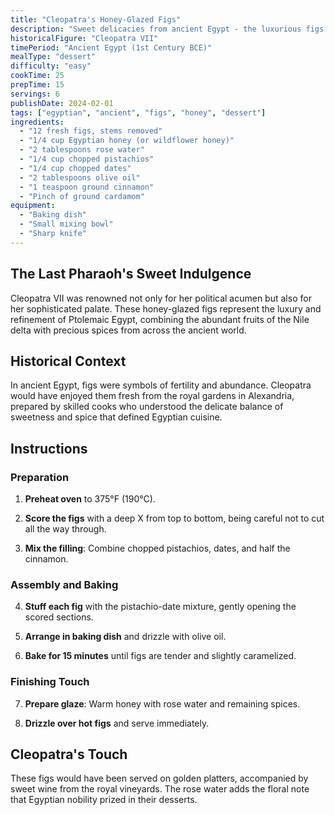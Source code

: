```yaml
---
title: "Cleopatra's Honey-Glazed Figs"
description: "Sweet delicacies from ancient Egypt - the luxurious figs that graced the last pharaoh's table"
historicalFigure: "Cleopatra VII"
timePeriod: "Ancient Egypt (1st Century BCE)"
mealType: "dessert"
difficulty: "easy"
cookTime: 25
prepTime: 15
servings: 6
publishDate: 2024-02-01
tags: ["egyptian", "ancient", "figs", "honey", "dessert"]
ingredients:
  - "12 fresh figs, stems removed"
  - "1/4 cup Egyptian honey (or wildflower honey)"
  - "2 tablespoons rose water"
  - "1/4 cup chopped pistachios"
  - "1/4 cup chopped dates"
  - "2 tablespoons olive oil"
  - "1 teaspoon ground cinnamon"
  - "Pinch of ground cardamom"
equipment:
  - "Baking dish"
  - "Small mixing bowl"
  - "Sharp knife"
---
```


## The Last Pharaoh's Sweet Indulgence

Cleopatra VII was renowned not only for her political acumen but also for her sophisticated palate. These honey-glazed figs represent the luxury and refinement of Ptolemaic Egypt, combining the abundant fruits of the Nile delta with precious spices from across the ancient world.

## Historical Context

In ancient Egypt, figs were symbols of fertility and abundance. Cleopatra would have enjoyed them fresh from the royal gardens in Alexandria, prepared by skilled cooks who understood the delicate balance of sweetness and spice that defined Egyptian cuisine.

## Instructions

### Preparation

1. **Preheat oven** to 375°F (190°C).

2. **Score the figs** with a deep X from top to bottom, being careful not to cut all the way through.

3. **Mix the filling**: Combine chopped pistachios, dates, and half the cinnamon.

### Assembly and Baking

4. **Stuff each fig** with the pistachio-date mixture, gently opening the scored sections.

5. **Arrange in baking dish** and drizzle with olive oil.

6. **Bake for 15 minutes** until figs are tender and slightly caramelized.

### Finishing Touch

7. **Prepare glaze**: Warm honey with rose water and remaining spices.

8. **Drizzle over hot figs** and serve immediately.

## Cleopatra's Touch

These figs would have been served on golden platters, accompanied by sweet wine from the royal vineyards. The rose water adds the floral note that Egyptian nobility prized in their desserts.
